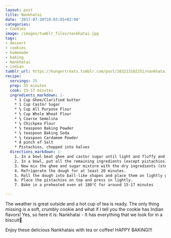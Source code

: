 ```yaml
---
layout: post
title: Nankhatai
date: '2017-07-20T10:03:05+02:00'
categories:
- Cookies
image: /images/tumblr_files/nankhatai.jpg
tags:
- dessert
- cookies
- homemade
- baking
- Nankhatai
- indian
tumblr_url: https://hungertreats.tumblr.com/post/163213102251/nankhatai
recipe:
  servings: 25
  prep: 35 minutes
  cook: 15-17 minutes
  ingredients_markdown: |-
    * 1 Cup Ghee/Clarified butter
    * 1 Cup Castor Sugar
    * ½ Cup All Purpose Flour
    * ½ Cup Whole Wheat Flour
    * ¼ Coarse Semolina
    * ¼ Chickpea Flour
    * ½ teaspoon Baking Powder
    * ¼ teaspoon Baking Soda
    * ¼ teaspoon Cardamom Powder
    * A pinch of Salt
    * Pistachios, chopped into halves
  directions_markdown: |-
    1. In a bowl beat ghee and castor sugar until light and fluffy and extremely  pale in color.
    2. In a bowl, put all the remaining ingredients (except pistachios) together and mix them well.
    3. Now mix the ghee and sugar mixture with the dry ingredients (step 2) together and form a dough.
    4. Refrigerate the dough for at least 20 minutes.
    5. Roll the dough into ball-like shapes and place them on lightly greased cookie sheet.
    6. Place the pistachios on top and press in lightly.
    7. Bake in a preheated oven at 180°C for around 15-17 minutes

---
```

The weather is great outside and a hot cup of tea is ready. The only thing missing is a soft, crumbly cookie and what if I tell you the cookie has Indian flavors! Yes, so here it is: Nankhatai - It has everything that we look for in a biscuit🍪

Enjoy these delicious Nankhatais with tea or coffee! HAPPY BAKING!!!
